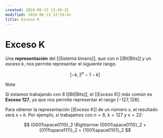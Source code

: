 ```yaml
---
created: 2024-08-13 13:49:31
modified: 2024-08-13 13:59:41
title: Exceso K
---
```


# Exceso K

Una **representación** del [[Sistema binario]], que con $n$ [[Bit|Bits]] y un exceso $k$, nos permite representar el siguiente rango.

$$
\left[
-k,
2^n - 1 - k
\right]
$$

> [!note]
> Si estamos trabajando con 8 [[Bit|Bits]], el [[Exceso K]] más común es **Exceso 127**, ya que nos permite representar el rango $[-127, 128]$.

Para obtener la representación [[Exceso K]] de un número $x$, el resultado será $x + k$. Por ejemplo, si trabajamos con $n = 8$, $k = 127$ y $x = 22$:

$$
{0001\space0110}_2 \Rightarrow
{0001\space0110}_2 + {0111\space1111}_2 = {1001\space0101}_2
$$
